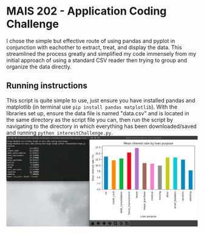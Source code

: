 # MAIS 202 - Application Coding Challenge

I chose the simple but effective route of using pandas and pyplot in conjunction with eachother to extract, treat, and display the data. This streamlined the process greatly and simplified my code immensely from my initial approach of using a standard CSV reader then trying to group and organize the data directly.

## Running instructions

This script is quite simple to use, just ensure you have installed pandas and matplotlib (in terminal use ```pip install pandas matplotlib```). With the libraries set up, ensure the data file is named "data.csv" and is located in the same directory as the script file you can, then run the script by navigating to the directory in which everything has been downloaded/saved and running ```python interestChallenge.py```.
![Example of run](https://raw.githubusercontent.com/gapope/mais-202-coding-challenge/master/Example.png)
